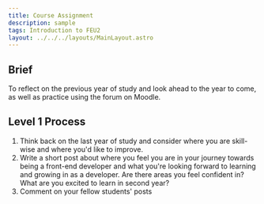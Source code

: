 ```yaml
---
title: Course Assignment
description: sample
tags: Introduction to FEU2
layout: ../../../layouts/MainLayout.astro
---
```


## Brief

To reflect on the previous year of study and look ahead to the year to come, as well as practice using the forum on Moodle.

## Level 1 Process

1. Think back on the last year of study and consider where you are skill-wise and where you'd like to improve.
2. Write a short post about where you feel you are in your journey towards being a front-end developer and what you're looking forward to learning and growing in as a developer. Are there areas you feel confident in? What are you excited to learn in second year?
3. Comment on your fellow students' posts
